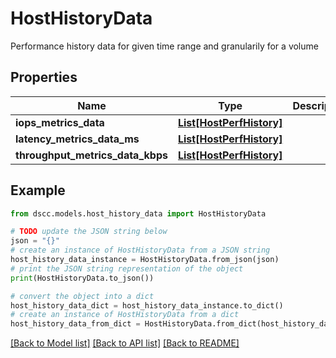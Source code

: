 # HostHistoryData

Performance history data for given time range and granularily for a volume

## Properties

Name | Type | Description | Notes
------------ | ------------- | ------------- | -------------
**iops_metrics_data** | [**List[HostPerfHistory]**](HostPerfHistory.md) |  | [optional] 
**latency_metrics_data_ms** | [**List[HostPerfHistory]**](HostPerfHistory.md) |  | [optional] 
**throughput_metrics_data_kbps** | [**List[HostPerfHistory]**](HostPerfHistory.md) |  | [optional] 

## Example

```python
from dscc.models.host_history_data import HostHistoryData

# TODO update the JSON string below
json = "{}"
# create an instance of HostHistoryData from a JSON string
host_history_data_instance = HostHistoryData.from_json(json)
# print the JSON string representation of the object
print(HostHistoryData.to_json())

# convert the object into a dict
host_history_data_dict = host_history_data_instance.to_dict()
# create an instance of HostHistoryData from a dict
host_history_data_from_dict = HostHistoryData.from_dict(host_history_data_dict)
```
[[Back to Model list]](../README.md#documentation-for-models) [[Back to API list]](../README.md#documentation-for-api-endpoints) [[Back to README]](../README.md)


